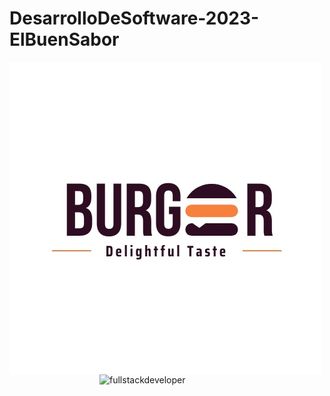 # DesarrolloDeSoftware-2023-ElBuenSabor

<div> 
    <p align="center">
        <img
            src="b732c2df-b05f-4e51-a076-28629e391a31.jpg"
            alt="fullstackdeveloper"
            width="500px"
            height="500px"
            align="left"
        /> 
     </p>    
</div>

<p>
    <img
        src="https://media.giphy.com/media/2C6v4QD5d3YOO4YhID/giphy-downsized-large.gif"
        alt="fullstackdeveloper"
        width="360px"
        height="260px"
        align="right"
    />
</p>
